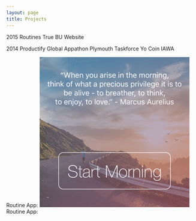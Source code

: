```yaml
---
layout: page
title: Projects
---
```


2015
Routines
True BU Website

2014
Productify
Global Appathon
Plymouth Taskforce
Yo Coin
IAWA

Routine App: ![Routines App](/images/routines.png) Routine App: 
